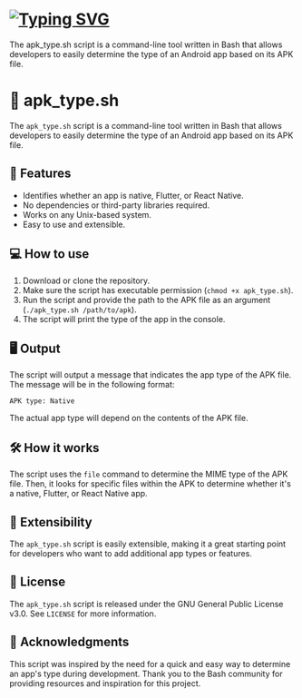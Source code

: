 # [![Typing SVG](https://readme-typing-svg.demolab.com?font=Poppin&pause=1000&width=435&lines=APK+TYPE+%E2%9D%93)](https://git.io/typing-svg)

The apk_type.sh script is a command-line tool written in Bash that allows developers to easily determine the type of an Android app based on its APK file.

# 📱 apk_type.sh

The `apk_type.sh` script is a command-line tool written in Bash that allows developers to easily determine the type of an Android app based on its APK file. 

## 🚀 Features
- Identifies whether an app is native, Flutter, or React Native.
- No dependencies or third-party libraries required.
- Works on any Unix-based system.
- Easy to use and extensible.

## 💻 How to use
1. Download or clone the repository.
2. Make sure the script has executable permission (`chmod +x apk_type.sh`).
3. Run the script and provide the path to the APK file as an argument (`./apk_type.sh /path/to/apk`).
4. The script will print the type of the app in the console.

## 🖥️ Output
The script will output a message that indicates the app type of the APK file. The message will be in the following format:
```
APK type: Native
```
The actual app type will depend on the contents of the APK file.


## 🛠️ How it works
The script uses the `file` command to determine the MIME type of the APK file. Then, it looks for specific files within the APK to determine whether it's a native, Flutter, or React Native app.

## 🌟 Extensibility
The `apk_type.sh` script is easily extensible, making it a great starting point for developers who want to add additional app types or features.

## 📜 License
The `apk_type.sh` script is released under the GNU General Public License v3.0. See `LICENSE` for more information.

## 🙏 Acknowledgments
This script was inspired by the need for a quick and easy way to determine an app's type during development. Thank you to the Bash community for providing resources and inspiration for this project.
